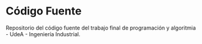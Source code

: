 # **Código Fuente**

Repositorio del código fuente del trabajo final de programación y algoritmia - UdeA - Ingeniería Industrial.
